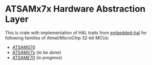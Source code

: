 # ATSAMx7x Hardware Abstraction Layer

This is crate with implementation of HAL traits from [embedded-hal](https://crates.io/crates/embedded-hal) for following families of Atmel/MicroChip 32-bit MCUs:

* [ATSAMS70](https://www.microchip.com/ParamChartSearch/chart.aspx?branchID=2116)
* [ATSAMV7x](https://www.microchip.com/ParamChartSearch/Chart.aspx?branchID=2117) (_to be done_)
* [ATSAME70](https://www.microchip.com/ParamChartSearch/Chart.aspx?branchID=2113) (_in progress_)
